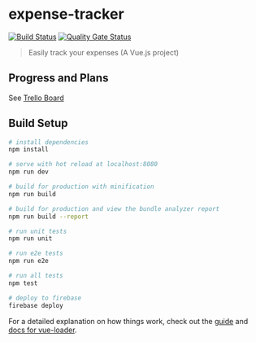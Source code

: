 # expense-tracker

[![Build Status](https://travis-ci.org/vaneyck/expense-tracker.svg?branch=master)](https://travis-ci.org/vaneyck/expense-tracker)
[![Quality Gate Status](https://sonarcloud.io/api/project_badges/measure?project=vaneyck_expense-tracker&metric=alert_status)](https://sonarcloud.io/dashboard?id=vaneyck_expense-tracker)

> Easily track your expenses (A Vue.js project)

## Progress and Plans
See [Trello Board](https://trello.com/b/BDisEkHa/expense-tracker)

## Build Setup

``` bash
# install dependencies
npm install

# serve with hot reload at localhost:8080
npm run dev

# build for production with minification
npm run build

# build for production and view the bundle analyzer report
npm run build --report

# run unit tests
npm run unit

# run e2e tests
npm run e2e

# run all tests
npm test

# deploy to firebase
firebase deploy
```

For a detailed explanation on how things work, check out the [guide](http://vuejs-templates.github.io/webpack/) and [docs for vue-loader](http://vuejs.github.io/vue-loader).
